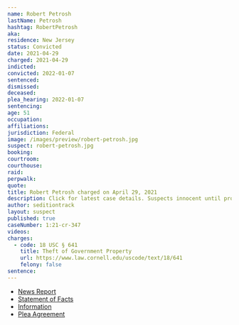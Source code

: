 ```yaml
---
name: Robert Petrosh
lastName: Petrosh
hashtag: RobertPetrosh
aka:
residence: New Jersey
status: Convicted
date: 2021-04-29
charged: 2021-04-29
indicted:
convicted: 2022-01-07
sentenced:
dismissed:
deceased:
plea_hearing: 2022-01-07
sentencing:
age: 51
occupation:
affiliations:
jurisdiction: Federal
image: /images/preview/robert-petrosh.jpg
suspect: robert-petrosh.jpg
booking:
courtroom:
courthouse:
raid:
perpwalk:
quote:
title: Robert Petrosh charged on April 29, 2021
description: Click for latest case details. Suspects innocent until proven guilty.
author: seditiontrack
layout: suspect
published: true
caseNumber: 1:21-cr-347
videos:
charges:
  - code: 18 USC § 641
    title: Theft of Government Property
    url: https://www.law.cornell.edu/uscode/text/18/641
    felony: false
sentence:
---
```


- [News Report](https://www.nj.com/news/2021/05/grandmother-helped-tip-off-fbi-about-nj-man-charged-with-being-at-capitol-riot-feds-say.html)
- [Statement of Facts](https://www.justice.gov/usao-dc/case-multi-defendant/file/1392101/download)
- [Information](https://www.justice.gov/usao-dc/case-multi-defendant/file/1459951/download)
- [Plea Agreement](https://extremism.gwu.edu/sites/g/files/zaxdzs2191/f/Robert%20Petrosh%20Plea%20Agreement.pdf)
